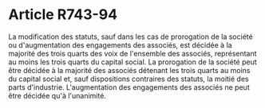 # Article R743-94

La modification des statuts, sauf dans les cas de prorogation de la société ou d'augmentation des engagements des associés, est décidée à la majorité des trois quarts des voix de l'ensemble des associés, représentant au moins les trois quarts du capital social.   La prorogation de la société peut être décidée à la majorité des associés détenant les trois quarts au moins du capital social et, sauf dispositions contraires des statuts, la moitié des parts d'industrie.   L'augmentation des engagements des associés ne peut être décidée qu'à l'unanimité.